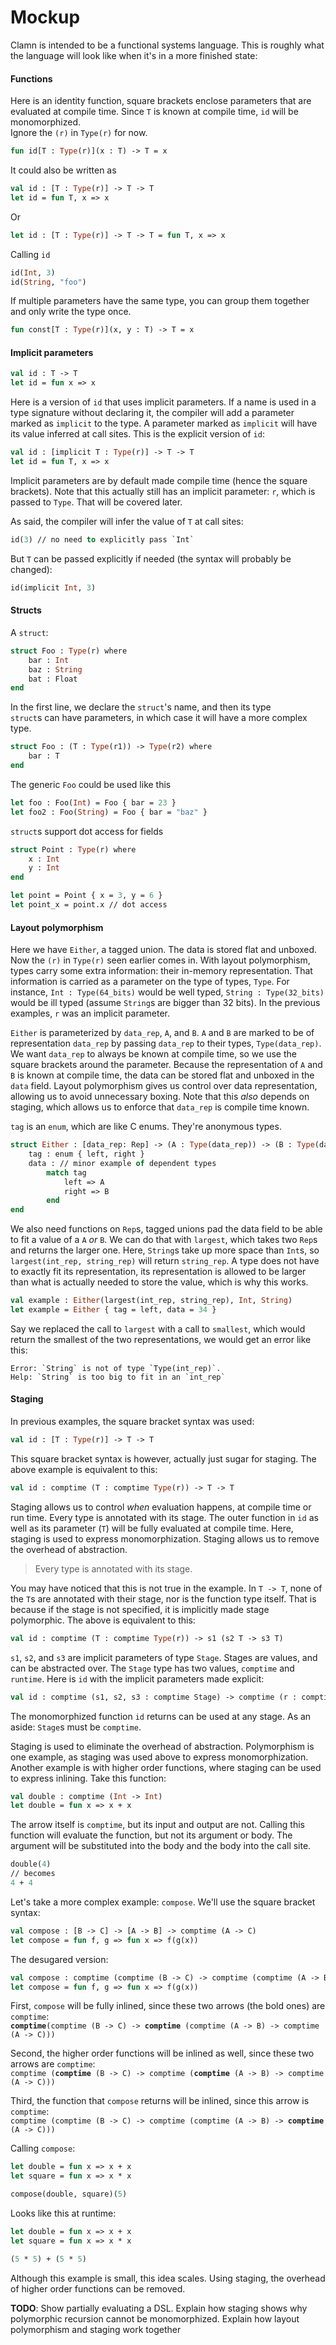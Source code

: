 # Mockup

Clamn is intended to be a functional systems language. This is roughly what the language will look like when it's in a more finished state:

#### Functions 
Here is an identity function, square brackets enclose parameters that are evaluated at compile time. Since `T` is known at compile time, `id` will be monomorphized.\
Ignore the `(r)` in `Type(r)` for now.
```ml
fun id[T : Type(r)](x : T) -> T = x
```
It could also be written as
```ml
val id : [T : Type(r)] -> T -> T
let id = fun T, x => x
```
Or
```ml
let id : [T : Type(r)] -> T -> T = fun T, x => x
```
Calling `id`
```ml
id(Int, 3)
id(String, "foo")
```

If multiple parameters have the same type, you can group them together and only write the type once.
```ml
fun const[T : Type(r)](x, y : T) -> T = x
```

#### Implicit parameters

```ml
val id : T -> T
let id = fun x => x
```
Here is a version of `id` that uses implicit parameters. If a name is used in a type signature without declaring it, the compiler will add a parameter marked as `implicit` to the type. A parameter marked as `implicit` will have its value inferred at call sites. This is the explicit version of `id`:
```ml
val id : [implicit T : Type(r)] -> T -> T
let id = fun T, x => x
```
Implicit parameters are by default made compile time (hence the square brackets).
Note that this actually still has an implicit parameter: `r`, which is passed to `Type`. That will be covered later.

As said, the compiler will infer the value of `T` at call sites:
```ml
id(3) // no need to explicitly pass `Int`
```
But `T` can be passed explicitly if needed (the syntax will probably be changed):
```ml
id(implicit Int, 3)
```

#### Structs

A `struct`:
```ml
struct Foo : Type(r) where
    bar : Int
    baz : String
    bat : Float
end
```
In the first line, we declare the `struct`'s name, and then its type\
`struct`s can have parameters, in which case it will have a more complex type.
```ml
struct Foo : (T : Type(r1)) -> Type(r2) where
    bar : T
end
```

The generic `Foo` could be used like this
```ml
let foo : Foo(Int) = Foo { bar = 23 }
let foo2 : Foo(String) = Foo { bar = "baz" }
```

`struct`s support dot access for fields
```ml
struct Point : Type(r) where
    x : Int
    y : Int
end

let point = Point { x = 3, y = 6 }
let point_x = point.x // dot access
```

#### Layout polymorphism

Here we have `Either`, a tagged union. The data is stored flat and unboxed. Now the `(r)` in `Type(r)` seen earlier comes in. With layout polymorphism, types carry some extra information: their in-memory representation. That information is carried as a parameter on the type of types, `Type`. For instance, `Int : Type(64_bits)` would be well typed, `String : Type(32_bits)` would be ill typed (assume `String`s are bigger than 32 bits). In the previous examples, `r` was an implicit parameter.

`Either` is parameterized by `data_rep`, `A`, and `B`. `A` and `B` are marked to be of representation `data_rep` by passing `data_rep` to their types, `Type(data_rep)`. We want `data_rep` to always be known at compile time, so we use the square brackets around the parameter. Because the representation of `A` and `B` is known at compile time, the data can be stored flat and unboxed in the `data` field. Layout polymorphism gives us control over data representation, allowing us to avoid unnecessary boxing. Note that this *also* depends on staging, which allows us to enforce that `data_rep` is compile time known.

`tag` is an `enum`, which are like C enums. They're anonymous types.
```ml
struct Either : [data_rep: Rep] -> (A : Type(data_rep)) -> (B : Type(data_rep)) -> Type(r) where
    tag : enum { left, right }
    data : // minor example of dependent types
        match tag
            left => A
            right => B
        end
end
```

We also need functions on `Rep`s, tagged unions pad the data field to be able to fit a value of a `A` *or* `B`. We can do that with `largest`, which takes two `Rep`s and returns the larger one. Here, `String`s take up more space than `Int`s, so `largest(int_rep, string_rep)` will return `string_rep`. A type does not have to exactly fit its representation, its representation is allowed to be larger than what is actually needed to store the value, which is why this works.
```ml
val example : Either(largest(int_rep, string_rep), Int, String)
let example = Either { tag = left, data = 34 }
```
Say we replaced the call to `largest` with a call to `smallest`, which would return the smallest of the two representations, we would get an error like this:
```
Error: `String` is not of type `Type(int_rep)`.
Help: `String` is too big to fit in an `int_rep`
```

#### Staging

In previous examples, the square bracket syntax was used:
```ml
val id : [T : Type(r)] -> T -> T
```
This square bracket syntax is however, actually just sugar for staging. The above example is equivalent to this:
```ml
val id : comptime (T : comptime Type(r)) -> T -> T
```
Staging allows us to control *when* evaluation happens, at compile time or run time. Every type is annotated with its stage. The outer function in `id` as well as its parameter (`T`) will be fully evaluated at compile time. Here, staging is used to express monomorphization. Staging allows us to remove the overhead of abstraction.

> Every type is annotated with its stage.

You may have noticed that this is not true in the example. In `T -> T`, none of the `T`s are annotated with their stage, nor is the function type itself. That is because if the stage is not specified, it is implicitly made stage polymorphic. The above is equivalent to this:
```ml
val id : comptime (T : comptime Type(r)) -> s1 (s2 T -> s3 T)
```
`s1`, `s2`, and `s3` are implicit parameters of type `Stage`. Stages are values, and can be abstracted over. The `Stage` type has two values, `comptime` and `runtime`. Here is `id` with the implicit parameters made explicit:
```ml
val id : comptime (s1, s2, s3 : comptime Stage) -> comptime (r : comptime Rep) -> comptime (T : comptime Type(r)) -> s1 (s2 T -> s3 T)
```
The monomorphized function `id` returns can be used at any stage. As an aside: `Stage`s must be `comptime`.

Staging is used to eliminate the overhead of abstraction. Polymorphism is one example, as staging was used above to express monomorphization. Another example is with higher order functions, where staging can be used to express inlining. Take this function:
```ml
val double : comptime (Int -> Int)
let double = fun x => x + x
```
The arrow itself is `comptime`, but its input and output are not. Calling this function will evaluate the function, but not its argument or body. The argument will be substituted into the body and the body into the call site.
```ml
double(4)
// becomes
4 + 4
```
Let's take a more complex example: `compose`. We'll use the square bracket syntax:
```ml
val compose : [B -> C] -> [A -> B] -> comptime (A -> C)
let compose = fun f, g => fun x => f(g(x)) 
```
The desugared version:
```ml
val compose : comptime (comptime (B -> C) -> comptime (comptime (A -> B) -> comptime (A -> C)))
let compose = fun f, g => fun x => f(g(x)) 
```
First, `compose` will be fully inlined, since these two arrows (the bold ones) are `comptime`:\
**`comptime`**`(comptime (B -> C) -> `**`comptime`**` (comptime (A -> B) -> comptime (A -> C)))`

Second, the higher order functions will be inlined as well, since these two arrows are `comptime`:\
`comptime (`**`comptime`**` (B -> C) -> comptime (`**`comptime`**` (A -> B) -> comptime (A -> C)))`

Third, the function that `compose` returns will be inlined, since this arrow is `comptime`:\
`comptime (comptime (B -> C) -> comptime (comptime (A -> B) -> `**`comptime`**` (A -> C)))`

Calling `compose`:
```ml
let double = fun x => x + x
let square = fun x => x * x

compose(double, square)(5)
```
Looks like this at runtime:
```ml
let double = fun x => x + x
let square = fun x => x * x

(5 * 5) + (5 * 5)
```
Although this example is small, this idea scales. Using staging, the overhead of higher order functions can be removed.

**TODO**: Show partially evaluating a DSL. Explain how staging shows why polymorphic recursion cannot be monomorphized. Explain how layout polymorphism and staging work together
